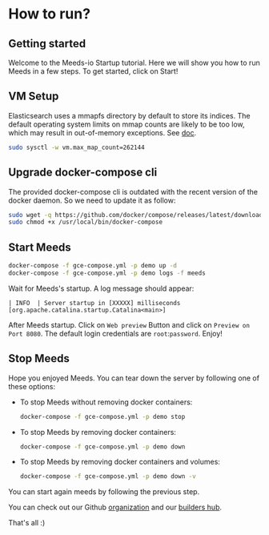 # How to run?

## Getting started

Welcome to the Meeds-io Startup tutorial. Here we will show you how to run Meeds in a few steps. To get started, click on Start!

## VM Setup
Elasticsearch uses a mmapfs directory by default to store its indices. The default operating system limits on mmap counts are likely to be too low, which may result in out-of-memory exceptions. See [doc](https://www.elastic.co/guide/en/elasticsearch/reference/current/vm-max-map-count.html).
```bash
sudo sysctl -w vm.max_map_count=262144
```

## Upgrade docker-compose cli

The provided docker-compose cli is outdated with the recent version of the docker daemon. So we need to update it as follow:

```bash
sudo wget -q https://github.com/docker/compose/releases/latest/download/docker-compose-linux-x86_64 -O /usr/local/bin/docker-compose
sudo chmod +x /usr/local/bin/docker-compose
```

## Start Meeds
```bash
docker-compose -f gce-compose.yml -p demo up -d
docker-compose -f gce-compose.yml -p demo logs -f meeds
```

Wait for Meeds's startup. A log message should appear:
```
| INFO  | Server startup in [XXXXX] milliseconds [org.apache.catalina.startup.Catalina<main>]
```
After Meeds startup. Click on `Web preview` <walkthrough-web-preview-icon></walkthrough-web-preview-icon> Button and click on `Preview on Port 8080`. The default login credentials are `root`:`password`. Enjoy!

## Stop Meeds
Hope you enjoyed Meeds. You can tear down the server by following one of these options:
 - To stop Meeds without removing docker containers:
    ```bash
    docker-compose -f gce-compose.yml -p demo stop
    ```
 - To stop Meeds by removing docker containers:
    ```bash
    docker-compose -f gce-compose.yml -p demo down
    ```
 - To stop Meeds by removing docker containers and volumes:
    ```bash
    docker-compose -f gce-compose.yml -p demo down -v
    ```
You can start again meeds by following the previous step.

You can check out our Github [organization](https://github.com/Meeds-io) and our [builders hub](https://builders.meeds.io).

That's all :)